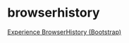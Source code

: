 # browserhistory
[Experience BrowserHistory (Bootstrap)](https://courses.ics.hawaii.edu/ics314s25/morea/ui-frameworks/experience-browserhistory.html)
